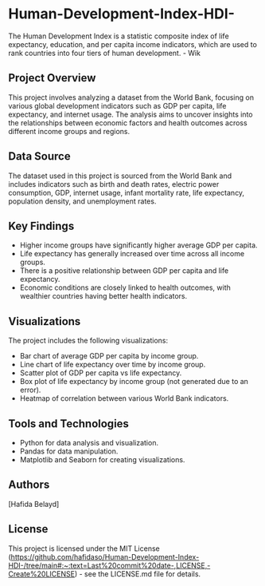 # Human-Development-Index-HDI-
The Human Development Index is a statistic composite index of life expectancy, education, and per capita income indicators, which are used to rank countries into four tiers of human development. - Wik

## Project Overview
This project involves analyzing a dataset from the World Bank, focusing on various global development indicators such as GDP per capita, life expectancy, and internet usage. The analysis aims to uncover insights into the relationships between economic factors and health outcomes across different income groups and regions.

## Data Source
The dataset used in this project is sourced from the World Bank and includes indicators such as birth and death rates, electric power consumption, GDP, internet usage, infant mortality rate, life expectancy, population density, and unemployment rates.

## Key Findings
- Higher income groups have significantly higher average GDP per capita.
- Life expectancy has generally increased over time across all income groups.
- There is a positive relationship between GDP per capita and life expectancy.
- Economic conditions are closely linked to health outcomes, with wealthier countries having better health indicators.

## Visualizations
The project includes the following visualizations:
- Bar chart of average GDP per capita by income group.
- Line chart of life expectancy over time by income group.
- Scatter plot of GDP per capita vs life expectancy.
- Box plot of life expectancy by income group (not generated due to an error).
- Heatmap of correlation between various World Bank indicators.

## Tools and Technologies
- Python for data analysis and visualization.
- Pandas for data manipulation.
- Matplotlib and Seaborn for creating visualizations.

## Authors
[Hafida Belayd]

## License
This project is licensed under the MIT License (https://github.com/hafidaso/Human-Development-Index-HDI-/tree/main#:~:text=Last%20commit%20date-,LICENSE,-Create%20LICENSE) - see the LICENSE.md file for details.
